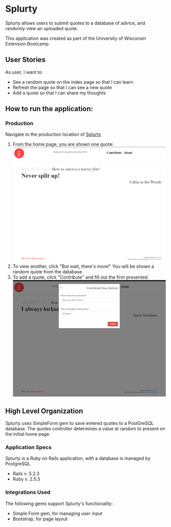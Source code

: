 # Splurty

Splurty allows users to submit quotes to a database of advice, and randomly view an uploaded quote.

This application was created as part of the University of Wisconsin Extension Bootcamp.

## User Stories

As user, I want to:
  * See a random quote on the index page so that I can learn
  * Refresh the page so that I can see a new quote
  * Add a quote so that I can share my thoughts

## How to run the application:

### Production
Navigate to the production location of [Splurty](https://splurty-carrie-crow.herokuapp.com/)
1. From the home page, you are shown one quote:
![Screenshot of home page](app/assets/images/index.png)
2. To view another, click "But wait, there's more!" You will be shown a random quote from the database.
3. To add a quote, click "Contribute" and fill out the firm presented:
![Screenshot prompting user for a quote and author](app/assets/images/contribute.png)

## High Level Organization
Splurty uses SimpleForm gem to save entered quotes to a PostGreSQL database. The quotes controller determines a value at random to present on the initial home page.

### Application Specs
Splurty is a Ruby on Rails application, with a database is managed by PostgreSQL
* Rails v. 5.2.3
* Ruby v. 2.5.3

### Integrations Used
The following gems support Splurty's functionality:
* Simple Form gem, for managing user input
* Bootstrap, for page layout
